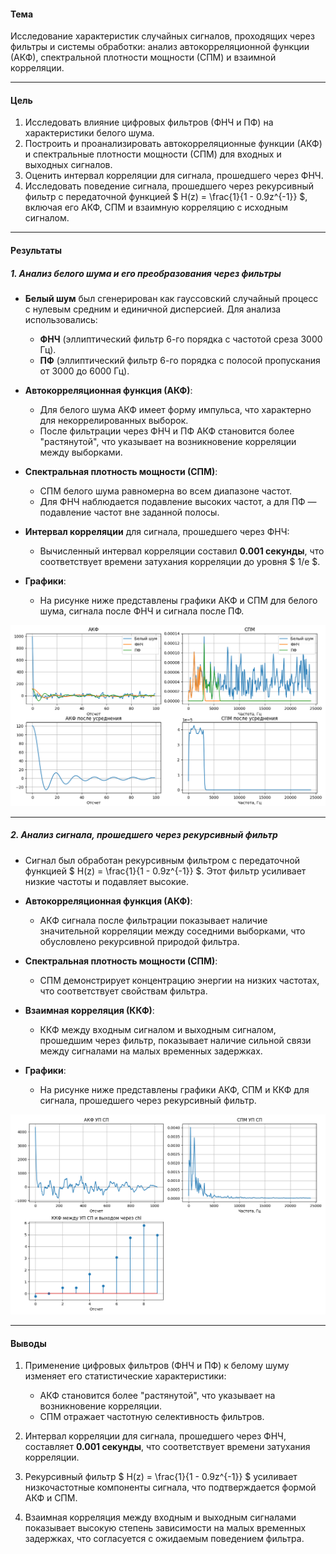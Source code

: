 #### **Тема**

Исследование характеристик случайных сигналов, проходящих через фильтры и системы обработки: анализ автокорреляционной функции (АКФ), спектральной плотности мощности (СПМ) и взаимной корреляции.

---

#### **Цель**

1. Исследовать влияние цифровых фильтров (ФНЧ и ПФ) на характеристики белого шума.
2. Построить и проанализировать автокорреляционные функции (АКФ) и спектральные плотности мощности (СПМ) для входных и выходных сигналов.
3. Оценить интервал корреляции для сигнала, прошедшего через ФНЧ.
4. Исследовать поведение сигнала, прошедшего через рекурсивный фильтр с передаточной функцией $ H(z) = \frac{1}{1 - 0.9z^{-1}} $, включая его АКФ, СПМ и взаимную корреляцию с исходным сигналом.

---

#### **Результаты**

##### **1. Анализ белого шума и его преобразования через фильтры**

- **Белый шум** был сгенерирован как гауссовский случайный процесс с нулевым средним и единичной дисперсией. Для анализа использовались:

  - **ФНЧ** (эллиптический фильтр 6-го порядка с частотой среза 3000 Гц).
  - **ПФ** (эллиптический фильтр 6-го порядка с полосой пропускания от 3000 до 6000 Гц).
- **Автокорреляционная функция (АКФ)**:

  - Для белого шума АКФ имеет форму импульса, что характерно для некоррелированных выборок.
  - После фильтрации через ФНЧ и ПФ АКФ становится более "растянутой", что указывает на возникновение корреляции между выборками.
- **Спектральная плотность мощности (СПМ)**:

  - СПМ белого шума равномерна во всем диапазоне частот.
  - Для ФНЧ наблюдается подавление высоких частот, а для ПФ — подавление частот вне заданной полосы.
- **Интервал корреляции** для сигнала, прошедшего через ФНЧ:

  - Вычисленный интервал корреляции составил **0.001 секунды**, что соответствует времени затухания корреляции до уровня $ 1/e $.
- **Графики**:

  - На рисунке ниже представлены графики АКФ и СПМ для белого шума, сигнала после ФНЧ и сигнала после ПФ.

![Графики](./img/Figure_1.png)

---

##### **2. Анализ сигнала, прошедшего через рекурсивный фильтр**

- Сигнал был обработан рекурсивным фильтром с передаточной функцией $ H(z) = \frac{1}{1 - 0.9z^{-1}} $. Этот фильтр усиливает низкие частоты и подавляет высокие.
- **Автокорреляционная функция (АКФ)**:

  - АКФ сигнала после фильтрации показывает наличие значительной корреляции между соседними выборками, что обусловлено рекурсивной природой фильтра.
- **Спектральная плотность мощности (СПМ)**:

  - СПМ демонстрирует концентрацию энергии на низких частотах, что соответствует свойствам фильтра.
- **Взаимная корреляция (ККФ)**:

  - ККФ между входным сигналом и выходным сигналом, прошедшим через фильтр, показывает наличие сильной связи между сигналами на малых временных задержках.
- **Графики**:

  - На рисунке ниже представлены графики АКФ, СПМ и ККФ для сигнала, прошедшего через рекурсивный фильтр.

![Графики](./img/Figure_2.png)

---

#### **Выводы**

1. Применение цифровых фильтров (ФНЧ и ПФ) к белому шуму изменяет его статистические характеристики:

   - АКФ становится более "растянутой", что указывает на возникновение корреляции.
   - СПМ отражает частотную селективность фильтров.
2. Интервал корреляции для сигнала, прошедшего через ФНЧ, составляет **0.001 секунды**, что соответствует времени затухания корреляции.
3. Рекурсивный фильтр $ H(z) = \frac{1}{1 - 0.9z^{-1}} $ усиливает низкочастотные компоненты сигнала, что подтверждается формой АКФ и СПМ.
4. Взаимная корреляция между входным и выходным сигналами показывает высокую степень зависимости на малых временных задержках, что согласуется с ожидаемым поведением фильтра.
